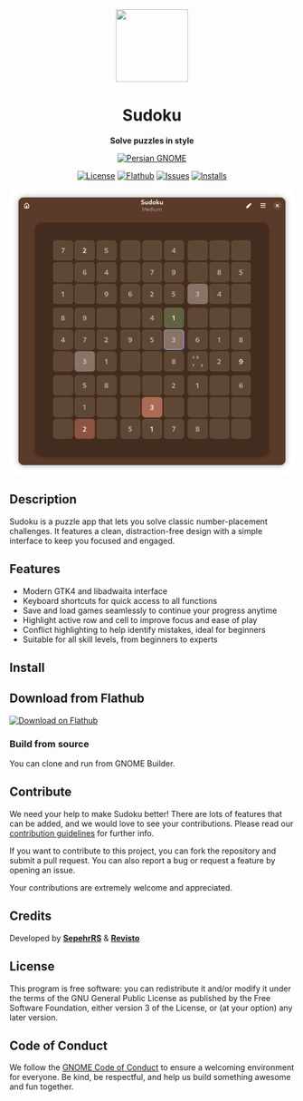 [license-url]: https://github.com/sepehr-rs/Sudoku/blob/master/COPYING
[license-image]: https://img.shields.io/github/license/sepehr-rs/sudoku.svg?style=for-the-badge
[issues-url]: https://github.com/sepehr-rs/Sudoku/issues
[issues-image]: https://img.shields.io/github/issues/sepehr-rs/Sudoku?style=for-the-badge
[flathub-url]: https://flathub.org/apps/io.github.sepehr_rs.Sudoku
[flathub-image]: https://img.shields.io/flathub/v/io.github.sepehr_rs.Sudoku?logo=flathub&style=for-the-badge
[installs-image]: https://img.shields.io/flathub/downloads/io.github.sepehr_rs.Sudoku?style=for-the-badge
[persian-gnome-badge]: https://gnome-fa.github.io/assets/badges/persian-gnome.svg
[persian-gnome-url]: https://gnome_fa.t.me/

<div align="center">
  <img src="data/icons/hicolor/scalable/apps/io.github.sepehr_rs.Sudoku.svg" width="128" height="128">

  # Sudoku

  **Solve puzzles in style**

  [![Persian GNOME][persian-gnome-badge]][persian-gnome-url]


  [![License][license-image]][license-url]
  [![Flathub][flathub-image]][flathub-url]
  [![Issues][issues-image]][issues-url]
  [![Installs][installs-image]][flathub-url]


  <img src="data/screenshots/sudoku-dark.png">
</div>

## Description

Sudoku is a puzzle app that lets you solve classic number-placement challenges. It features a clean, distraction-free design with a simple interface to keep you focused and engaged.

## Features
- Modern GTK4 and libadwaita interface
- Keyboard shortcuts for quick access to all functions
- Save and load games seamlessly to continue your progress anytime
- Highlight active row and cell to improve focus and ease of play
- Conflict highlighting to help identify mistakes, ideal for beginners
- Suitable for all skill levels, from beginners to experts

## Install

## Download from Flathub
[![Download on Flathub](https://flathub.org/api/badge?svg&locale=en)](https://flathub.org/apps/io.github.sepehr_rs.Sudoku)

### Build from source
You can clone and run from GNOME Builder.


## Contribute
We need your help to make Sudoku better!
There are lots of features that can be added, and we would love to see your contributions. Please read our [contribution guidelines](CONTRIBUTING.md) for further info.

If you want to contribute to this project, you can fork the repository and submit a pull request. You can also report a bug or request a feature by opening an issue.

Your contributions are extremely welcome and appreciated.

## Credits

Developed by **[SepehrRS](https://github.com/sepehr-rs)** & **[Revisto](https://github.com/revisto)**

## License
This program is free software: you can redistribute it and/or modify it under the terms of the GNU General Public License as published by the Free Software Foundation, either version 3 of the License, or (at your option) any later version.

## Code of Conduct
We follow the [GNOME Code of Conduct](https://wiki.gnome.org/Foundation/CodeOfConduct) to ensure a welcoming environment for everyone. Be kind, be respectful, and help us build something awesome and fun together. 
